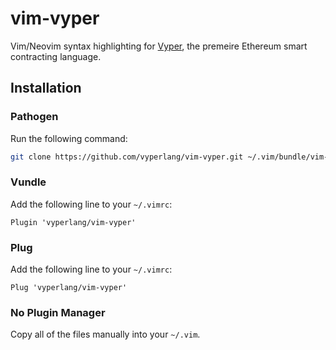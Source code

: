 # vim-vyper
Vim/Neovim syntax highlighting for [Vyper](https://github.com/vyperlang/vyper),
the premeire Ethereum smart contracting language.

## Installation

### Pathogen
Run the following command:

```bash
git clone https://github.com/vyperlang/vim-vyper.git ~/.vim/bundle/vim-vyper
```

### Vundle
Add the following line to your `~/.vimrc`:

```vim
Plugin 'vyperlang/vim-vyper'
```

### Plug
Add the following line to your `~/.vimrc`:

```vim
Plug 'vyperlang/vim-vyper'
```

### No Plugin Manager
Copy all of the files manually into your `~/.vim`.

